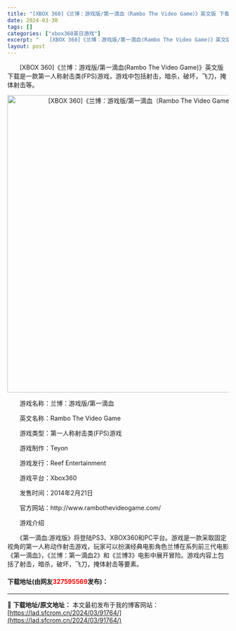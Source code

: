 ```yaml
---
title: "[XBOX 360]《兰博：游戏版/第一滴血（Rambo The Video Game）》英文版 下载"
date: 2024-03-30
tags: []
categories: ["xbox360英日游戏"]
excerpt: "　　[XBOX 360]《兰博：游戏版/第一滴血(Rambo The Video Game)》英文版 下载是一款第一人称射击类(FPS)游戏，游戏中包括射击，暗杀，破坏，飞刀，掩体射击等。 　　游戏名称：兰博：游戏版/第一滴血 　　英文名称：Rambo The Video Game 　　游戏类型：第&hellip;"
layout: post
---
```


 <p>　　[XBOX 360]《兰博：游戏版/第一滴血(Rambo The Video Game)》英文版 下载是一款第一人称射击类(FPS)游戏，游戏中包括射击，暗杀，破坏，飞刀，掩体射击等。</p> <p align="center"><img align="" border="0" src="https://lad.sfcrom.cn/wp-content/uploads/2024/03/20240330_6607d73ea079d.webp" width="677" alt="[XBOX 360]《兰博：游戏版/第一滴血（Rambo The Video Game）》英文版 下载" /></p> <p>　　游戏名称：兰博：游戏版/第一滴血</p> <p>　　英文名称：Rambo The Video Game</p> <p>　　游戏类型：第一人称射击类(FPS)游戏</p> <p>　　游戏制作：Teyon</p> <p>　　游戏发行：Reef Entertainment</p> <p>　　游戏平台：Xbox360</p> <p>　　发售时间：2014年2月21日</p> <p>　　官方网站：http://www.rambothevideogame.com/</p> <p>　　游戏介绍</p> <p>　　《第一滴血:游戏版》将登陆PS3、XBOX360和PC平台。游戏是一款采取固定视角的第一人称动作射击游戏，玩家可以扮演经典电影角色兰博在系列前三代电影《第一滴血》，《兰博：第一滴血2》和《兰博3》电影中展开冒险。游戏内容上包括了射击，暗杀，破坏，飞刀，掩体射击等要素。</p> <p><h4>下载地址(由网友<font color="red">327595569</font>发布)：</h4></p> 

---
📖 **下载地址/原文地址：** 本文最初发布于我的博客网站：[https://lad.sfcrom.cn/2024/03/91764/](https://lad.sfcrom.cn/2024/03/91764/)
